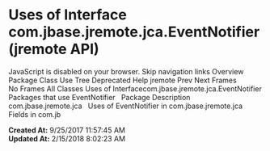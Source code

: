 # Uses of Interface com.jbase.jremote.jca.EventNotifier (jremote   API)

JavaScript is disabled on your browser. Skip navigation links Overview Package Class Use Tree Deprecated Help jremote Prev Next Frames No Frames All Classes Uses of Interfacecom.jbase.jremote.jca.EventNotifier Packages that use EventNotifier   Package Description com.jbase.jremote.jca   Uses of EventNotifier in com.jbase.jremote.jca Fields in com.jb  

**Created At:** 9/25/2017 11:57:45 AM  
**Updated At:** 2/15/2018 8:02:23 AM  

